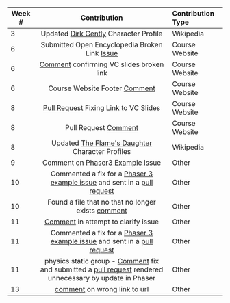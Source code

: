 | Week # | Contribution | Contribution Type |
| ------ | :----------: | :---------------- |
| 3 | Updated [Dirk Gently](https://en.wikipedia.org/w/index.php?title=Dirk_Gently%27s_Holistic_Detective_Agency_(TV_series)&oldid=825901008) Character Profile | Wikipedia
| 6 | Submitted Open Encyclopedia Broken Link [Issue](https://github.com/joannakl/cs480_s18/issues/8) | Course Website |
| 6 | [Comment](https://github.com/joannakl/cs480_s18/issues/6) confirming VC slides broken link | Course Website |
| 6 | Course Website Footer [Comment](https://github.com/joannakl/cs480_s18/issues/5) | Course Website |
| 8 | [Pull Request](https://github.com/joannakl/cs480_s18/pull/67) Fixing Link to VC Slides | Course Website
| 8 | Pull Request [Comment](https://github.com/joannakl/cs480_s18/pull/54) | Course Website
| 8 | Updated [The Flame's Daughter](https://en.wikipedia.org/w/index.php?title=The_Flame%27s_Daughter&oldid=832446560) Character Profiles | Wikipedia
| 9 | Comment on [Phaser3 Example Issue](https://github.com/photonstorm/phaser3-examples/issues/66) | Other
| 10 | Commented a fix for a [Phaser 3 example issue](https://github.com/photonstorm/phaser3-examples/issues/104) and sent in a [pull request](https://github.com/photonstorm/phaser3-examples/pull/107) | Other |
| 10 | Found a file that no that no longer exists [comment](https://github.com/photonstorm/phaser3-examples/issues/100)| Other |
| 11 | [Comment](https://github.com/photonstorm/phaser3-examples/issues/109) in attempt to clarify issue | Other |
| 11 | Commented a fix for a [Phaser 3 example issue](https://github.com/photonstorm/phaser3-examples/issues/17) and sent in a [pull request](https://github.com/photonstorm/phaser3-examples/pull/115) | Other |
| 11 | physics static group - [Comment](https://github.com/photonstorm/phaser3-examples/issues/108) fix and submitted a [pull request](https://github.com/photonstorm/phaser3-examples/pull/117) rendered unnecessary by update in Phaser | Other |
| 13 | [comment](https://github.com/photonstorm/phaser3-examples/issues/129) on wrong link to url | Other |

